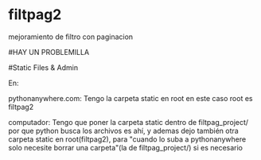 # filtpag2
mejoramiento de filtro con paginacion

#HAY UN PROBLEMILLA

#Static Files & Admin

En:

pythonanywhere.com: Tengo la carpeta static en root
en este caso root es filtpag2

computador: Tengo que poner la carpeta static dentro de filtpag_project/
por que python busca los archivos es ahí, y ademas dejo también 
otra carpeta static en root(filtpag2), para "cuando lo suba
a pythonanywhere solo necesite borrar una carpeta"(la de filtpag_project/) si es necesario


